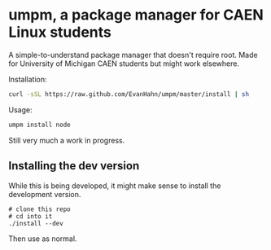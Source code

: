 umpm, a package manager for CAEN Linux students
===============================================

A simple-to-understand package manager that doesn't require root. Made for University of Michigan CAEN students but might work elsewhere.

Installation:

```sh
curl -sSL https://raw.github.com/EvanHahn/umpm/master/install | sh
```

Usage:

```sh
umpm install node
```

Still very much a work in progress.

Installing the dev version
--------------------------

While this is being developed, it might make sense to install the development version.

    # clone this repo
    # cd into it
    ./install --dev

Then use as normal.
